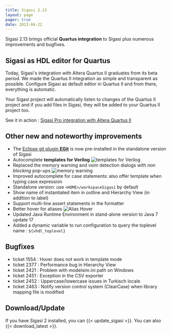 ```yaml
---
title: Sigasi 2.13
layout: page
pager: true
date: 2013-04-22
---
```


Sigasi 2.13 brings official **Quartus integration** to Sigasi plus
numerous improvements and bugfixes.

Sigasi as HDL editor for Quartus
--------------------------------

Today, Sigasi's integration with Altera Quartus II graduates from its beta period. We made the Quartus II integration as simple and transparent as possible. Configure Sigasi as default editor in Quartus II and from there, everything is automatic.

Your Sigasi project will automatically listen to changes of the Quartus II project and if you add files in Sigasi, they will be added to your Quartus II project too.

See it in action : [Sigasi Pro integration with Altera Quartus II](/screencasts/sigasi_pro_integration_with_altera_quartus_ii)

Other new and noteworthy improvements
-------------------------------------

-   The [Eclipse git plugin **EGit**](http://www.eclipse.org/egit) is now pre-installed in the standalone version of Sigasi
-   Autocomplete **templates for Verilog**
    ![templates for Verilog](/img/releasenotes/2.13/verilogtemplatespreferencepage.png "templates for Verilog")
-   Replaced the memory warning and vsim detection dialogs with *non blocking* pop-ups
    ![memory warning](/img/releasenotes/2.13/memorywarningpopup.png "memory warning")
-   Improved autocomplete for case statements: also offer template when
    typing case expression
-   Standalone version: use `<HOME>/workspaceSigasi` by default
-   Show name of instantiated item in outline and Hierarchy View (in
    addition to label)
-   Support multi-line assert statements in the formatter
-   Better hover for aliases
    ![Alias Hover](/img/releasenotes/2.13/hoverofalias.png "Alias Hover")
-   Updated Java Runtime Environment in stand-alone version to Java 7 update 17
-   Added a dynamic variable to run configuration to query the toplevel name :
    `${vhdl_toplevel}`

Bugfixes
--------

-   ticket 1554 : Hover does not work in template mode
-   ticket 2377 : Performance bug in Hierarchy View
-   ticket 2421 : Problem with modelsim.ini path on Windows
-   ticket 2451 : Exception in the CSV exporter
-   ticket 2452 : Uppercase/lowercase issues in Turkisch locale
-   ticket 2463 : Notify version control system (ClearCase) when library
    mapping file is modified

Download/Update
---------------

If you have Sigasi 2 installed, you can {{< update_sigasi >}}. You can also {{< download_latest >}}.
